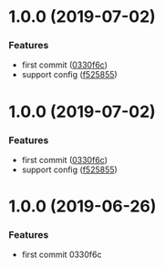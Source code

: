 # 1.0.0 (2019-07-02)


### Features

* first commit ([0330f6c](https://github.com/maoyuyang/vue-ppt/commit/0330f6c))
* support config ([f525855](https://github.com/maoyuyang/vue-ppt/commit/f525855))



# 1.0.0 (2019-07-02)


### Features

* first commit ([0330f6c](https://github.com/maoyuyang/vue-ppt/commit/0330f6c))
* support config ([f525855](https://github.com/maoyuyang/vue-ppt/commit/f525855))



# 1.0.0 (2019-06-26)


### Features

* first commit 0330f6c



